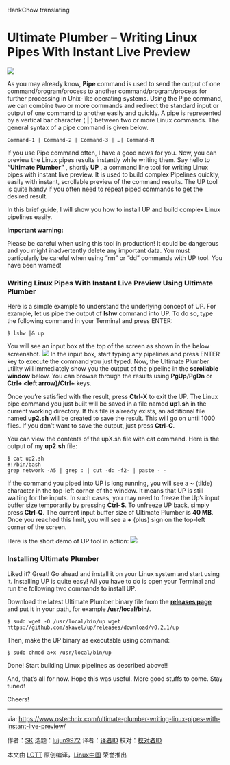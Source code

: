 HankChow translating

Ultimate Plumber – Writing Linux Pipes With Instant Live Preview
======

![](https://www.ostechnix.com/wp-content/uploads/2018/10/Ultimate-Plumber-720x340.jpg)

As you may already know, **Pipe** command is used to send the output of one command/program/process to another command/program/process for further processing in Unix-like operating systems. Using the Pipe command, we can combine two or more commands and redirect the standard input or output of one command to another easily and quickly. A pipe is represented by a vertical bar character ( **|** ) between two or more Linux commands. The general syntax of a pipe command is given below.

```
Command-1 | Command-2 | Command-3 | …| Command-N
```

If you use Pipe command often, I have a good news for you. Now, you can preview the Linux pipes results instantly while writing them. Say hello to **“Ultimate Plumber”** , shortly **UP** , a command line tool for writing Linux pipes with instant live preview. It is used to build complex Pipelines quickly, easily with instant, scrollable preview of the command results. The UP tool is quite handy if you often need to repeat piped commands to get the desired result.

In this brief guide, I will show you how to install UP and build complex Linux pipelines easily.

**Important warning:**

Please be careful when using this tool in production! It could be dangerous and you might inadvertently delete any important data. You must particularly be careful when using “rm” or “dd” commands with UP tool. You have been warned!

### Writing Linux Pipes With Instant Live Preview Using Ultimate Plumber

Here is a simple example to understand the underlying concept of UP. For example, let us pipe the output of **lshw** command into UP. To do so, type the following command in your Terminal and press ENTER:

```
$ lshw |& up
```

You will see an input box at the top of the screen as shown in the below screenshot.
![](https://www.ostechnix.com/wp-content/uploads/2018/10/Ultimate-Plumber.png)
In the input box, start typing any pipelines and press ENTER key to execute the command you just typed. Now, the Ultimate Plumber utility will immediately show you the output of the pipeline in the **scrollable window** below. You can browse through the results using **PgUp/PgDn** or **Ctrl+ <left arrow)/Ctrl+<right arrow>** keys.

Once you’re satisfied with the result, press **Ctrl-X** to exit the UP. The Linux pipe command you just built will be saved in a file named **up1.sh** in the current working directory. If this file is already exists, an additional file named **up2.sh** will be created to save the result. This will go on until 1000 files. If you don’t want to save the output, just press **Ctrl-C**.

You can view the contents of the upX.sh file with cat command. Here is the output of my **up2.sh** file:

```
$ cat up2.sh
#!/bin/bash
grep network -A5 | grep : | cut -d: -f2- | paste - -
```

If the command you piped into UP is long running, you will see a **~** (tilde) character in the top-left corner of the window. It means that UP is still waiting for the inputs. In such cases, you may need to freeze the Up’s input buffer size temporarily by pressing **Ctrl-S**. To unfreeze UP back, simply press **Ctrl-Q**. The current input buffer size of Ultimate Plumber is **40 MB**. Once you reached this limit, you will see a **+** (plus) sign on the top-left corner of the screen.

Here is the short demo of UP tool in action:
![](https://www.ostechnix.com/wp-content/uploads/2018/10/up.gif)

### Installing Ultimate Plumber

Liked it? Great! Go ahead and install it on your Linux system and start using it. Installing UP is quite easy! All you have to do is open your Terminal and run the following two commands to install UP.

Download the latest Ultimate Plumber binary file from the [**releases page**][1] and put it in your path, for example **/usr/local/bin/**.

```
$ sudo wget -O /usr/local/bin/up wget https://github.com/akavel/up/releases/download/v0.2.1/up
```

Then, make the UP binary as executable using command:

```
$ sudo chmod a+x /usr/local/bin/up
```

Done! Start building Linux pipelines as described above!!

And, that’s all for now. Hope this was useful. More good stuffs to come. Stay tuned!

Cheers!



--------------------------------------------------------------------------------

via: https://www.ostechnix.com/ultimate-plumber-writing-linux-pipes-with-instant-live-preview/

作者：[SK][a]
选题：[lujun9972][b]
译者：[译者ID](https://github.com/译者ID)
校对：[校对者ID](https://github.com/校对者ID)

本文由 [LCTT](https://github.com/LCTT/TranslateProject) 原创编译，[Linux中国](https://linux.cn/) 荣誉推出

[a]: https://www.ostechnix.com/author/sk/
[b]: https://github.com/lujun9972
[1]: https://github.com/akavel/up/releases
